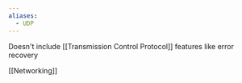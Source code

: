 ```yaml
---
aliases:
  - UDP
---
```

Doesn't include [[Transmission Control Protocol]] features like error recovery 

[[Networking]]
